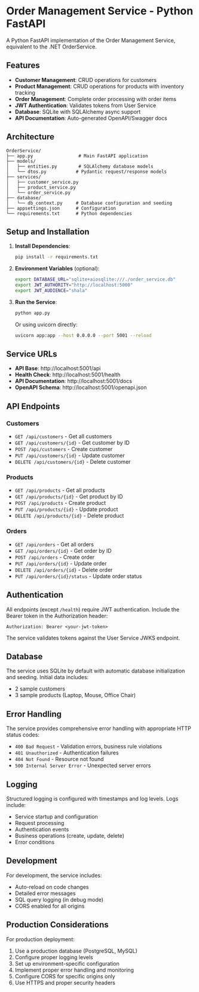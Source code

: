 # Order Management Service - Python FastAPI

A Python FastAPI implementation of the Order Management Service, equivalent to the .NET OrderService.

## Features

- **Customer Management**: CRUD operations for customers
- **Product Management**: CRUD operations for products with inventory tracking
- **Order Management**: Complete order processing with order items
- **JWT Authentication**: Validates tokens from User Service
- **Database**: SQLite with SQLAlchemy async support
- **API Documentation**: Auto-generated OpenAPI/Swagger docs

## Architecture

```
OrderService/
├── app.py                 # Main FastAPI application
├── models/
│   ├── entities.py        # SQLAlchemy database models
│   └── dtos.py           # Pydantic request/response models
├── services/
│   ├── customer_service.py
│   ├── product_service.py
│   └── order_service.py
├── database/
│   └── db_context.py     # Database configuration and seeding
├── appsettings.json      # Configuration
└── requirements.txt      # Python dependencies
```

## Setup and Installation

1. **Install Dependencies**:
   ```bash
   pip install -r requirements.txt
   ```

2. **Environment Variables** (optional):
   ```bash
   export DATABASE_URL="sqlite+aiosqlite:///./order_service.db"
   export JWT_AUTHORITY="http://localhost:5000"
   export JWT_AUDIENCE="shala"
   ```

3. **Run the Service**:
   ```bash
   python app.py
   ```
   Or using uvicorn directly:
   ```bash
   uvicorn app:app --host 0.0.0.0 --port 5001 --reload
   ```

## Service URLs

- **API Base**: http://localhost:5001/api
- **Health Check**: http://localhost:5001/health
- **API Documentation**: http://localhost:5001/docs
- **OpenAPI Schema**: http://localhost:5001/openapi.json

## API Endpoints

### Customers
- `GET /api/customers` - Get all customers
- `GET /api/customers/{id}` - Get customer by ID
- `POST /api/customers` - Create customer
- `PUT /api/customers/{id}` - Update customer
- `DELETE /api/customers/{id}` - Delete customer

### Products
- `GET /api/products` - Get all products
- `GET /api/products/{id}` - Get product by ID
- `POST /api/products` - Create product
- `PUT /api/products/{id}` - Update product
- `DELETE /api/products/{id}` - Delete product

### Orders
- `GET /api/orders` - Get all orders
- `GET /api/orders/{id}` - Get order by ID
- `POST /api/orders` - Create order
- `PUT /api/orders/{id}` - Update order
- `DELETE /api/orders/{id}` - Delete order
- `PUT /api/orders/{id}/status` - Update order status

## Authentication

All endpoints (except `/health`) require JWT authentication. Include the Bearer token in the Authorization header:

```
Authorization: Bearer <your-jwt-token>
```

The service validates tokens against the User Service JWKS endpoint.

## Database

The service uses SQLite by default with automatic database initialization and seeding. Initial data includes:

- 2 sample customers
- 3 sample products (Laptop, Mouse, Office Chair)

## Error Handling

The service provides comprehensive error handling with appropriate HTTP status codes:

- `400 Bad Request` - Validation errors, business rule violations
- `401 Unauthorized` - Authentication failures
- `404 Not Found` - Resource not found
- `500 Internal Server Error` - Unexpected server errors

## Logging

Structured logging is configured with timestamps and log levels. Logs include:

- Service startup and configuration
- Request processing
- Authentication events
- Business operations (create, update, delete)
- Error conditions

## Development

For development, the service includes:

- Auto-reload on code changes
- Detailed error messages
- SQL query logging (in debug mode)
- CORS enabled for all origins

## Production Considerations

For production deployment:

1. Use a production database (PostgreSQL, MySQL)
2. Configure proper logging levels
3. Set up environment-specific configuration
4. Implement proper error handling and monitoring
5. Configure CORS for specific origins only
6. Use HTTPS and proper security headers
